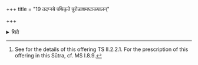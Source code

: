 +++
title = "19 तदग्नये पथिकृते पुरोडाशमष्टाकपालन्"

+++

<details><summary>थिते</summary>

19. In that case one should offer a sacrificial bread on eight potsherds to Agni Pathikr̥t.[^1]  


[^1]: See for the details of this offering TS II.2.2.1. For the prescription of this offering in this Sūtra, cf. MS I.8.9.
</details>

